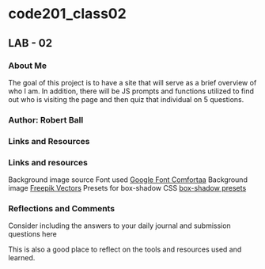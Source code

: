 # code201_class02

## LAB - 02

### About Me

The goal of this project is to have a site that will serve as a brief overview of who I am. In addition, there will be JS prompts and functions utilized to find out who is visiting the page and then quiz that individual on 5 questions.

### Author: Robert Ball

### Links and Resources

### Links and resources

Background image source
Font used [Google Font Comfortaa](https://fonts.google.com/specimen/Comfortaa)
Background image [Freepik Vectors](https://www.freepik.com/vectors/polygon-shape)
Presets for box-shadow CSS [box-shadow presets](https://getcssscan.com/css-box-shadow-examples)

### Reflections and Comments

Consider including the answers to your daily journal and submission questions here

This is also a good place to reflect on the tools and resources used and learned.
